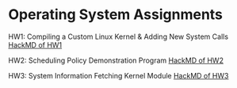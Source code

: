 # Operating System Assignments
HW1: Compiling a Custom Linux Kernel & Adding New System Calls
[HackMD of HW1](https://hackmd.io/55OSUItMQgSmJ4XkkmAC4Q)

HW2: Scheduling Policy Demonstration Program
[HackMD of HW2](https://hackmd.io/bN744oNBQqGqIpp5QldHhg)

HW3: System Information Fetching Kernel Module
[HackMD of HW3](https://hackmd.io/PGv4wYH8SuG50PmwNy8LlA)
